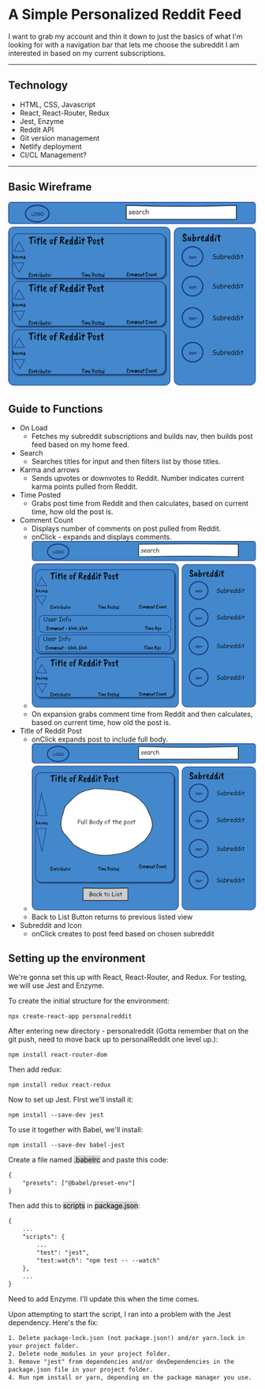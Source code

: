 # A Simple Personalized Reddit Feed
I want to grab my account and thin it down to just the basics of what I'm looking for with a navigation bar that lets me choose the subreddit I am interested in based on my current subscriptions.

---------------------
## Technology
- HTML, CSS, Javascript
- React, React-Router, Redux
- Jest, Enzyme
- Reddit API
- Git version management
- Netlify deployment
- CI/CL Management?

-------------------
## Basic Wireframe

![Main Page Wireframe](./WireFrame/RedditPersonal.png "Main Page Wireframe")

## Guide to Functions

- On Load
    - Fetches my subreddit subscriptions and builds nav, then builds post feed based on my home feed.
- Search
    - Searches titles for input and then filters list by those titles.
- Karma and arrows
    - Sends upvotes or downvotes to Reddit.  Number indicates current karma points pulled from Reddit.
- Time Posted
    - Grabs post time from Reddit and then calculates, based on current time, how old the post is.
- Comment Count
    - Displays number of comments on post pulled from Reddit. 
    - onClick - expands and displays comments.
    - ![Comment Expansion Wireframe](./WireFrame/RedditCommentExp.png "Comment Expansion Wireframe")
    - On expansion grabs comment time from Reddit and then calculates, based on current time, how old the post is.
- Title of Reddit Post
    - onClick expands post to include full body.
    - ![Full Post Wireframe](./WireFrame/RedditFullPost.png "Full Post Wireframe")
    - Back to List Button returns to previous listed view
- Subreddit and Icon
    - onClick creates to post feed based on chosen subreddit


## Setting up the environment
We're gonna set this up with React, React-Router, and Redux.  For testing, we will use Jest and Enzyme.

To create the initial structure for the environment:

````
npx create-react-app personalreddit
````

After entering new directory - personalreddit (Gotta remember that on the git push, need to move back up to personalReddit one level up.):

````
npm install react-router-dom
````
Then add redux:

````
npm install redux react-redux
````

Now to set up Jest.  FIrst we'll install it:

````
npm install --save-dev jest
````
To use it together with Babel, we'll install:

````
npm install --save-dev babel-jest
````

Create a file named <mark style ="background-color: lightgrey">.babelrc</mark> and paste this code:
````
{
    "presets": ["@babel/preset-env"]
}
````
Then add this to <mark style ="background-color: lightgrey">scripts</mark> in <mark style ="background-color: lightgrey">package.json</mark>:

````
{
    ...
    "scripts": {
        ...
        "test": "jest",
        "test:watch": "npm test -- --watch"
    },
    ...
}
````
Need to add Enzyme.  I'll update this when the time comes.

Upon attempting to start the script, I ran into a problem with the Jest dependency.  Here's the fix:

```
1. Delete package-lock.json (not package.json!) and/or yarn.lock in your project folder.
2. Delete node_modules in your project folder.
3. Remove "jest" from dependencies and/or devDependencies in the package.json file in your project folder.
4. Run npm install or yarn, depending on the package manager you use.
```